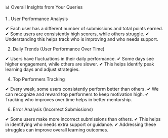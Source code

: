 📊 Overall Insights from Your Queries

1 . User Performance Analysis

✔ Each user has a different number of submissions and total points earned.
✔ Some users are consistently high scorers, while others struggle.
✔ Understanding this helps track who is improving and who needs support.

2.  Daily Trends (User Performance Over Time)
   
✔ Users have fluctuations in their daily performance.
✔ Some days see higher engagement, while others are slower.
✔ This helps identify peak learning days and adjust strategies.

 4. Top Performers Tracking
    
✔ Every week, some users consistently perform better than others.
✔ We can recognize and reward top performers to keep motivation high.
✔ Tracking who improves over time helps in better mentorship.

 6. Error Analysis (Incorrect Submissions)
    
✔ Some users make more incorrect submissions than others.
✔ This helps in identifying who needs extra support or guidance.
✔ Addressing these struggles can improve overall learning outcomes.
